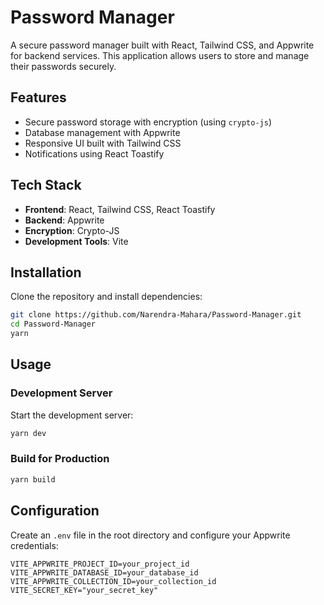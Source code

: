 # Password Manager

A secure password manager built with React, Tailwind CSS, and Appwrite for backend services. This application allows users to store and manage their passwords securely.

## Features

- Secure password storage with encryption (using `crypto-js`)
- Database management with Appwrite
- Responsive UI built with Tailwind CSS
- Notifications using React Toastify

## Tech Stack

- **Frontend**: React, Tailwind CSS, React Toastify
- **Backend**: Appwrite
- **Encryption**: Crypto-JS
- **Development Tools**: Vite

## Installation

Clone the repository and install dependencies:

```sh
git clone https://github.com/Narendra-Mahara/Password-Manager.git
cd Password-Manager
yarn
```

## Usage

### Development Server

Start the development server:

```sh
yarn dev
```

### Build for Production

```sh
yarn build
```


## Configuration

Create an `.env` file in the root directory and configure your Appwrite credentials:

```
VITE_APPWRITE_PROJECT_ID=your_project_id
VITE_APPWRITE_DATABASE_ID=your_database_id
VITE_APPWRITE_COLLECTION_ID=your_collection_id
VITE_SECRET_KEY="your_secret_key"
```




